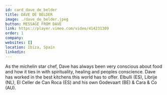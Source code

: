 ```yaml
---
id: card_dave_de_belder
title: DAVE DE BELDER
image: ./dave_de_belder.jpeg
button: MESSAGE FROM DAVE
link: https://player.vimeo.com/video/414231309
order: 1
company:
websites: []
location: Ibiza, Spain
linkedin: 
---
```


As the michelin star chef, Dave has always been very conscious about food and how it ties in with spirituality, healing and peoples conscience. Dave has worked in the best kitchens this world has to offer. Elbulli (ES), Librije (NL), El Celler de Can Roca (ES) and his own Godevaart (BE) & Cara & Co (AU).
